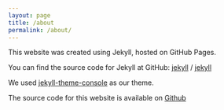 ```yaml
---
layout: page
title: /about
permalink: /about/
---
```


This website was created using Jekyll, hosted on GitHub Pages.

You can find the source code for Jekyll at GitHub:
[jekyll][jekyll-organization] /
[jekyll](https://github.com/jekyll/jekyll)

[jekyll-organization]: https://github.com/jekyll

We used [jekyll-theme-console](https://github.com/b2a3e8/jekyll-theme-console) as our theme.

The source code for this website is available on [Github](https://github.com/SunwayCSC/SunwayCSC.github.io)
